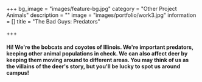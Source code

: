 +++
bg_image = "images/feature-bg.jpg"
category = "Other Project Animals"
description = ""
image = "images/portfolio/work3.jpg"
information = []
title = "The Bad Guys: Predators"

+++
#### Hi! We're the bobcats and coyotes of Illinois. We're important predators, keeping other animal populations in check. We can also affect deer by keeping them moving around to different areas. You may think of us as the villains of the deer's story, but you'll be lucky to spot us around campus!